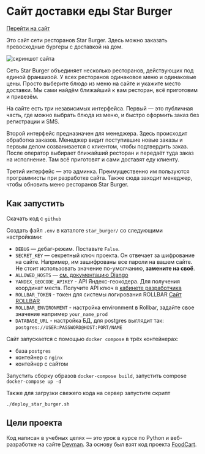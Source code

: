 # Сайт доставки еды Star Burger

[Перейти на сайт](http://mhnsite.ru/)

Это сайт сети ресторанов Star Burger. Здесь можно заказать превосходные бургеры с доставкой на дом.

![скриншот сайта](https://dvmn.org/filer/canonical/1594651635/686/)


Сеть Star Burger объединяет несколько ресторанов, действующих под единой франшизой. У всех ресторанов одинаковое меню и одинаковые цены. Просто выберите блюдо из меню на сайте и укажите место доставки. Мы сами найдём ближайший к вам ресторан, всё приготовим и привезём.

На сайте есть три независимых интерфейса. Первый — это публичная часть, где можно выбрать блюда из меню, и быстро оформить заказ без регистрации и SMS.

Второй интерфейс предназначен для менеджера. Здесь происходит обработка заказов. Менеджер видит поступившие новые заказы и первым делом созванивается с клиентом, чтобы подтвердить заказ. После оператор выбирает ближайший ресторан и передаёт туда заказ на исполнение. Там всё приготовят и сами доставят еду клиенту.

Третий интерфейс — это админка. Преимущественно им пользуются программисты при разработке сайта. Также сюда заходит менеджер, чтобы обновить меню ресторанов Star Burger.



## Как запустить

Скачать код с `github`

Cоздать файл `.env` в каталоге `star_burger/` со следующими настройками:

- `DEBUG` — дебаг-режим. Поставьте `False`.
- `SECRET_KEY` — секретный ключ проекта. Он отвечает за шифрование на сайте. Например, им зашифрованы все пароли на вашем сайте. Не стоит использовать значение по-умолчанию, **замените на своё**.
- `ALLOWED_HOSTS` — [см. документацию Django](https://docs.djangoproject.com/en/3.1/ref/settings/#allowed-hosts)
- `YANDEX_GEOCODE_APIKEY` - API Яндекс-геокодера. Для получения координат места.
                            Получите API ключ в [кабинете разработчика](https://developer.tech.yandex.ru/services/)
- `ROLLBAR_TOKEN` - токен для системы логирования ROLLBAR [Сайт ROLLBAR](https://rollbar.com/)
- `ROLLBAR_ENVIRONMENT` - настройка environment в Rollbar, задайте свое значение например `your_name_prod`
- `DATABASE_URL` - настройка БД, для postgres выглядит так: `postgres://USER:PASSWORD@HOST:PORT/NAME`


Сайт запускается с помощью `docker compose` в трёх контейнерах:

- база `postgres`
- контейнер с `nginx`
- контейнер с сайтом

Запустить сборку образов `docker-compose build`, запустить compose `docker-compose up -d`

Также для загрузки свежего кода на сервер запустите скрипт

```
./deploy_star_burger.sh
```

## Цели проекта

Код написан в учебных целях — это урок в курсе по Python и веб-разработке на сайте [Devman](https://dvmn.org). За основу был взят код проекта [FoodCart](https://github.com/Saibharath79/FoodCart).

